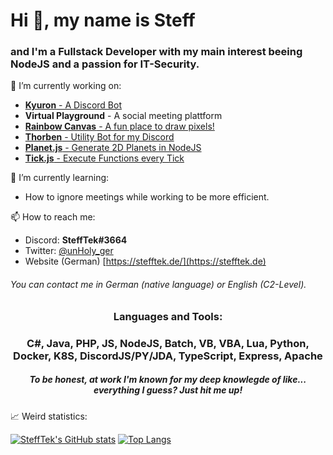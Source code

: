 # Hi 👋, my name is Steff
### and I'm a Fullstack Developer with my main interest beeing NodeJS and a passion for IT-Security.

🔭 I’m currently working on:
- [**Kyuron** - A Discord Bot](https://github.com/SteffTek/Kyuron-Bot)
- **Virtual Playground** - A social meeting plattform
- [**Rainbow Canvas** - A fun place to draw pixels!](https://github.com/SteffTek/Rainbow-Canvas)
- [**Thorben** - Utility Bot for my Discord](https://github.com/SteffTek/Thorben)
- [**Planet.js** - Generate 2D Planets in NodeJS](https://github.com/SteffTek/planet.js)
- [**Tick.js** - Execute Functions every Tick](https://github.com/SteffTek/tick.js)

🌱 I’m currently learning:
- How to ignore meetings while working to be more efficient.

📫 How to reach me:
- Discord: **SteffTek#3664**
- Twitter: [@unHoly_ger](https://twitter.com/unHoly_ger/)
- Website (German) [https://stefftek.de/](https://stefftek.de)
###### You can contact me in German (native language) or English (C2-Level).

<h3 align="center">Languages and Tools:</h3>
<h3 align="center">C#, Java, PHP, JS, NodeJS, Batch, VB, VBA, Lua, Python, Docker, K8S, DiscordJS/PY/JDA, TypeScript, Express, Apache</h3>
<h5 align="center">To be honest, at work I'm known for my deep knowlegde of like... everything I guess? Just hit me up!</h5>

📈 Weird statistics:

[![SteffTek's GitHub stats](https://github-readme-stats.vercel.app/api?username=SteffTek&show_icons=true&theme=radical)](https://github.com/SteffTek/github-readme-stats) [![Top Langs](https://github-readme-stats.vercel.app/api/top-langs/?username=SteffTek&layout=compact&show_icons=true&theme=radical)](https://github.com/anuraghazra/github-readme-stats)
<!--
**SteffTek/SteffTek** is a ✨ _special_ ✨ repository because its `README.md` (this file) appears on your GitHub profile.

Here are some ideas to get you started:

- 🔭 I’m currently working on ...
- 🌱 I’m currently learning ...
- 👯 I’m looking to collaborate on ...
- 🤔 I’m looking for help with ...
- 💬 Ask me about ...
- 📫 How to reach me: ...
- 😄 Pronouns: ...
- ⚡ Fun fact: ...
-->
